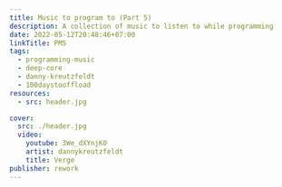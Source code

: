 ```yaml
---
title: Music to program to (Part 5)
description: A collection of music to listen to while programming
date: 2022-05-12T20:48:46+07:00
linkTitle: PM5
tags:
  - programming-music
  - deep-core
  - danny-kreutzfeldt
  - 100daystooffload
resources:
  - src: header.jpg

cover:
  src: ./header.jpg
  video:
    youtube: 3We_dXYnjK0
    artist: dannykreutzfeldt
    title: Verge
publisher: rework
---
```

